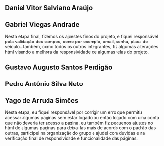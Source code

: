 ## Daniel Vitor Salviano Araújo


## Gabriel Viegas Andrade
Nesta etapa final, fizemos os ajuestes finos do projeto, e fiquei responsável pela validação dos campos, como por exemplo, email, senha, placa do veículo...também, como todos os outros integrantes, fiz algumas alterações html visando a melhora da responsividade de algumas telas do projeto.

## Gustavo Augusto Santos Perdigão

## Pedro Antônio Silva Neto

## Yago de Arruda Simões
Nesta etapa, eu fiquei responsável por corrigir um erro que permitia acessar algumas paginas sem estar logado ou então logado com uma conta que não deveria ter acesso a pagina, eu também fiz pequenos ajustes no html de algumas paginas para deixa-las mais de acordo com o padrão das outras, participei na organização do grupo e ajudei com duvidas  e na verificação final de responsividade e funcionalidade das páginas.
